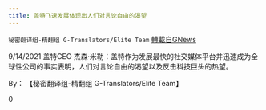 ```yaml
---
title: 盖特飞速发展体现出人们对言论自由的渴望
---
```

`秘密翻译组-精翻组 G-Translators/Elite Team` [轉載自GNews](https://gnews.org/zh-hans/1545504/)

9/14/2021 盖特CEO 杰森·米勒：盖特作为发展最快的社交媒体平台并迅速成为全球性公司的事实表明，人们对言论自由的渴望以及反击科技巨头的热望。

By： 【秘密翻译组-精翻组 G-Translators/Elite Team】

0
